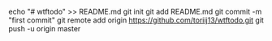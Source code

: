 echo "# wtftodo" >> README.md
git init
git add README.md
git commit -m "first commit"
git remote add origin https://github.com/toriij13/wtftodo.git
git push -u origin master
